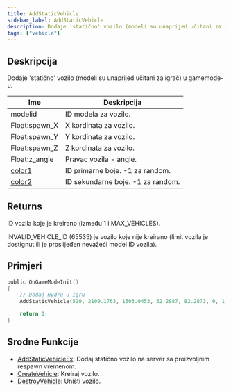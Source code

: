 ```yaml
---
title: AddStaticVehicle
sidebar_label: AddStaticVehicle
description: Dodaje 'statično' vozilo (modeli su unaprijed učitani za igrač) u gamemode-u.
tags: ["vehicle"]
---
```


## Deskripcija

Dodaje 'statično' vozilo (modeli su unaprijed učitani za igrač) u gamemode-u.

| Ime                                   | Deskripcija                       |
| ------------------------------------- | --------------------------------- |
| modelid                               | ID modela za vozilo.              |
| Float:spawn_X                         | X kordinata za vozilo.            |
| Float:spawn_Y                         | Y kordinata za vozilo.            |
| Float:spawn_Z                         | Z kordinata za vozilo.            |
| Float:z_angle                         | Pravac vozila - angle.            |
| [color1](../resources/vehiclecolorid) | ID primarne boje. -1 za random.   |
| [color2](../resources/vehiclecolorid) | ID sekundarne boje. -1 za random. |

## Returns

ID vozila koje je kreirano (između 1 i MAX_VEHICLES).

INVALID_VEHICLE_ID (65535) je vozilo koje nije kreirano (limit vozila je dostignut ili je proslijeđen nevažeći model ID vozila).

## Primjeri

```c
public OnGameModeInit()
{
    // Dodaj Hydru u igru
    AddStaticVehicle(520, 2109.1763, 1503.0453, 32.2887, 82.2873, 0, 1);

    return 1;
}
```

## Srodne Funkcije

- [AddStaticVehicleEx](AddStaticVehicleEx): Dodaj statično vozilo na server sa proizvoljnim respawn vremenom.
- [CreateVehicle](CreateVehicle): Kreiraj vozilo.
- [DestroyVehicle](DestroyVehicle): Uništi vozilo.

